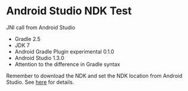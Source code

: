 # Android Studio NDK Test
JNI call from Android Studio

- Gradle 2.5
- JDK 7
- Android Gradle Plugin experimental 0.1.0
- Android Studio 1.3.0
- Attention to the difference in Gradle syntax

Remember to download the NDK and set the NDK location from Android Studio. See [here](http://tools.android.com/tech-docs/android-ndk-preview) for details.
